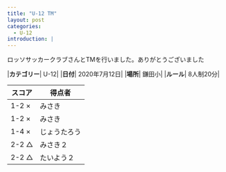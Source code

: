 ```yaml
---
title: "U-12 TM"
layout: post
categories:
  - U-12
introduction: |
---
```


ロッソサッカークラブさんとTMを行いました。ありがとうございました  

|**カテゴリー**| U-12|
|**日付**| 2020年7月12日|
|**場所**| 鎌田小|
|**ルール**| 8人制20分|

|スコア|得点者|
|---|----|
|1-2 ×|みさき|
|1-2 ×|みさき|
|1-4 ×|じょうたろう|
|2-2 △|みさき２|
|2-2 △|たいよう２|


